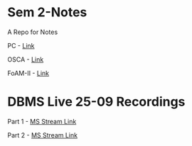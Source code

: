 # Sem 2-Notes
A Repo for Notes

PC - [Link](https://github.com/hunterz-killer/Sem2-Notes/tree/Main/PC)

OSCA - [Link](https://github.com/hunterz-killer/Sem2-Notes/tree/Main/OSCA)

FoAM-II - [Link](https://github.com/hunterz-killer/FoAM-II)


# DBMS Live 25-09 Recordings

Part 1 - [MS Stream Link](https://web.microsoftstream.com/video/6ff80a79-cfaa-423e-b759-85dfa7ece86d)

Part 2 - [MS Stream Link](https://web.microsoftstream.com/video/f67b7f9b-7e58-4e64-b84b-d773827c8515)
